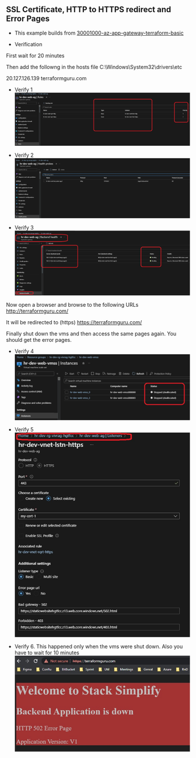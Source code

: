 ## SSL Certificate, HTTP to HTTPS redirect and Error Pages


 - This example builds from [30001000-az-app-gateway-terraform-basic](https://github.com/AvtsVivek/AzureWithTerraformAdvanced/tree/main/iac/30001000-az-app-gateway-terraform-basic)



- Verification 

First wait for 20 minutes

Then add the followng in the hosts file
C:\Windows\System32\drivers\etc

20.127.126.139 terraformguru.com

- Verify 1
![Verify 1](./Images/Verify1.jpg)

- Verify 2
![Verify 2](./Images/Verify2.jpg)

- Verify 3
![Verify 2](./Images/Verify3.jpg)

Now open a browser and browse to the following URLs
http://terraformguru.com/

It will be redirected to (https)
https://terraformguru.com/

Finally shut down the vms and then access the same pages again.
You should get the error pages.

- Verify 4
![Verify 4](./Images/Verify4.jpg)

- Verify 5
![Verify 5](./Images/Verify5.jpg)

- Verify 6.  This happened only when the vms were shut down. Also you have to wait for 10 minutes
![Verify 6](./Images/Verify6.jpg)

